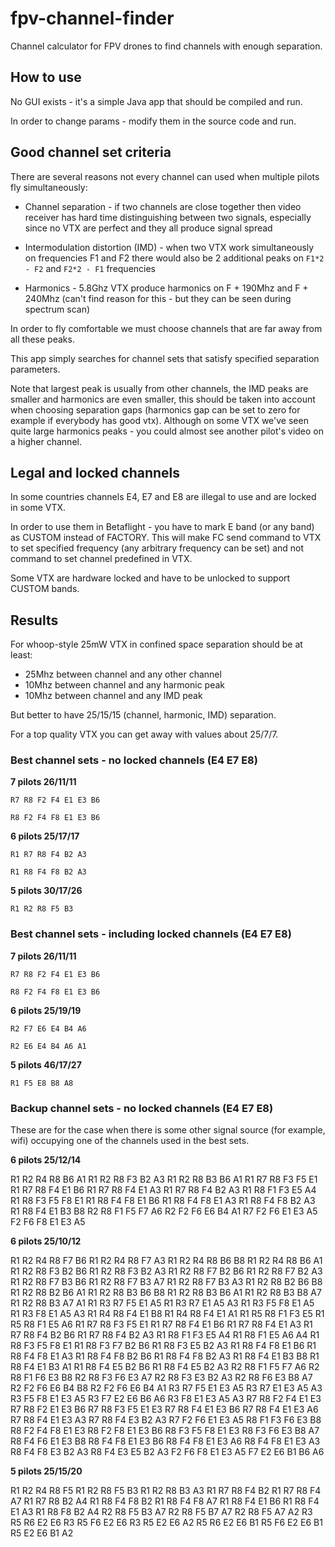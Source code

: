 # fpv-channel-finder

Channel calculator for FPV drones to find channels with enough separation.

## How to use

No GUI exists - it's a simple Java app that should be compiled and run. 

In order to change params - modify them in the source code and run.

## Good channel set criteria

There are several reasons not every channel can used when multiple pilots fly simultaneously:

- Channel separation - if two channels are close together then video receiver has hard time distinguishing between 
two signals, especially since no VTX are perfect and they all produce signal spread

- Intermodulation distortion (IMD) - when two VTX work simultaneously on frequencies F1 and F2 there would also be 
2 additional peaks on `F1*2 - F2` and `F2*2 - F1` frequencies

-  Harmonics - 5.8Ghz VTX produce harmonics on F + 190Mhz and F + 240Mhz (can't find reason for this - but they can 
be seen during spectrum scan)

In order to fly comfortable we must choose channels that are far away from all these peaks. 

This app simply searches for channel sets that satisfy specified separation parameters.

Note that largest peak is usually from other channels, the IMD peaks are smaller and harmonics are even smaller, this 
should be taken into account when choosing separation gaps (harmonics gap can be set to zero for example if everybody 
has good vtx). Although on some VTX we've seen quite large harmonics peaks - you could almost see another pilot's video 
on a higher channel. 

## Legal and locked channels

In some countries channels E4, E7 and E8 are illegal to use and are locked in some VTX.

In order to use them in Betaflight - you have to mark E band (or any band) as CUSTOM instead of FACTORY. This will make 
FC send command to VTX to set specified frequency (any arbitrary frequency can be set) and not command to set channel 
predefined in VTX.

Some VTX are hardware locked and have to be unlocked to support CUSTOM bands.

## Results

For whoop-style 25mW VTX in confined space separation should be at least:

- 25Mhz between channel and any other channel
- 10Mhz between channel and any harmonic peak 
- 10Mhz between channel and any IMD peak

But better to have 25/15/15 (channel, harmonic, IMD) separation.

For a top quality VTX you can get away with values about 25/7/7.

### Best channel sets - no locked channels (E4 E7 E8)

**7 pilots 26/11/11**

`R7 R8 F2 F4 E1 E3 B6`

`R8 F2 F4 F8 E1 E3 B6`

**6 pilots 25/17/17**

`R1 R7 R8 F4 B2 A3`

`R1 R8 F4 F8 B2 A3`

**5 pilots 30/17/26**

`R1 R2 R8 F5 B3`

### Best channel sets - including locked channels (E4 E7 E8)

**7 pilots 26/11/11**

`R7 R8 F2 F4 E1 E3 B6`

`R8 F2 F4 F8 E1 E3 B6`

**6 pilots 25/19/19**

`R2 F7 E6 E4 B4 A6`

`R2 E6 E4 B4 A6 A1`

**5 pilots 46/17/27**

`R1 F5 E8 B8 A8`


### Backup channel sets - no locked channels (E4 E7 E8) 

These are for the case when there is some other signal source (for example, wifi) occupying one of the channels used 
in the best sets.

**6 pilots 25/12/14**

R1 R2 R4 R8 B6 A1
R1 R2 R8 F3 B2 A3
R1 R2 R8 B3 B6 A1
R1 R7 R8 F3 F5 E1
R1 R7 R8 F4 E1 B6
R1 R7 R8 F4 E1 A3
R1 R7 R8 F4 B2 A3
R1 R8 F1 F3 E5 A4
R1 R8 F3 F5 F8 E1
R1 R8 F4 F8 E1 B6
R1 R8 F4 F8 E1 A3
R1 R8 F4 F8 B2 A3
R1 R8 F4 E1 B3 B8
R2 R8 F1 F5 F7 A6
R2 F2 F6 E6 B4 A1
R7 F2 F6 E1 E3 A5
F2 F6 F8 E1 E3 A5

**6 pilots 25/10/12**

R1 R2 R4 R8 F7 B6
R1 R2 R4 R8 F7 A3
R1 R2 R4 R8 B6 B8
R1 R2 R4 R8 B6 A1
R1 R2 R8 F3 B2 B6
R1 R2 R8 F3 B2 A3
R1 R2 R8 F7 B2 B6
R1 R2 R8 F7 B2 A3
R1 R2 R8 F7 B3 B6
R1 R2 R8 F7 B3 A7
R1 R2 R8 F7 B3 A3
R1 R2 R8 B2 B6 B8
R1 R2 R8 B2 B6 A1
R1 R2 R8 B3 B6 B8
R1 R2 R8 B3 B6 A1
R1 R2 R8 B3 B8 A7
R1 R2 R8 B3 A7 A1
R1 R3 R7 F5 E1 A5
R1 R3 R7 E1 A5 A3
R1 R3 F5 F8 E1 A5
R1 R3 F8 E1 A5 A3
R1 R4 R8 F4 E1 B8
R1 R4 R8 F4 E1 A1
R1 R5 R8 F1 F3 E5
R1 R5 R8 F1 E5 A6
R1 R7 R8 F3 F5 E1
R1 R7 R8 F4 E1 B6
R1 R7 R8 F4 E1 A3
R1 R7 R8 F4 B2 B6
R1 R7 R8 F4 B2 A3
R1 R8 F1 F3 E5 A4
R1 R8 F1 E5 A6 A4
R1 R8 F3 F5 F8 E1
R1 R8 F3 F7 B2 B6
R1 R8 F3 E5 B2 A3
R1 R8 F4 F8 E1 B6
R1 R8 F4 F8 E1 A3
R1 R8 F4 F8 B2 B6
R1 R8 F4 F8 B2 A3
R1 R8 F4 E1 B3 B8
R1 R8 F4 E1 B3 A1
R1 R8 F4 E5 B2 B6
R1 R8 F4 E5 B2 A3
R2 R8 F1 F5 F7 A6
R2 R8 F1 F6 E3 B8
R2 R8 F3 F6 E3 A7
R2 R8 F3 E3 B2 A3
R2 R8 F6 E3 B8 A7
R2 F2 F6 E6 B4 B8
R2 F2 F6 E6 B4 A1
R3 R7 F5 E1 E3 A5
R3 R7 E1 E3 A5 A3
R3 F5 F8 E1 E3 A5
R3 F7 E2 E6 B6 A6
R3 F8 E1 E3 A5 A3
R7 R8 F2 F4 E1 E3
R7 R8 F2 E1 E3 B6
R7 R8 F3 F5 E1 E3
R7 R8 F4 E1 E3 B6
R7 R8 F4 E1 E3 A6
R7 R8 F4 E1 E3 A3
R7 R8 F4 E3 B2 A3
R7 F2 F6 E1 E3 A5
R8 F1 F3 F6 E3 B8
R8 F2 F4 F8 E1 E3
R8 F2 F8 E1 E3 B6
R8 F3 F5 F8 E1 E3
R8 F3 F6 E3 B8 A7
R8 F4 F6 E1 E3 B8
R8 F4 F8 E1 E3 B6
R8 F4 F8 E1 E3 A6
R8 F4 F8 E1 E3 A3
R8 F4 F8 E3 B2 A3
R8 F4 E3 E5 B2 A3
F2 F6 F8 E1 E3 A5
F7 E2 E6 B1 B6 A6


**5 pilots 25/15/20**

R1 R2 R4 R8 F5
R1 R2 R8 F5 B3
R1 R2 R8 B3 A3
R1 R7 R8 F4 B2
R1 R7 R8 F4 A7
R1 R7 R8 B2 A4
R1 R8 F4 F8 B2
R1 R8 F4 F8 A7
R1 R8 F4 E1 B6
R1 R8 F4 E1 A3
R1 R8 F8 B2 A4
R2 R8 F5 B3 A7
R2 R8 F5 B7 A7
R2 R8 F5 A7 A2
R3 R5 R6 E2 E6
R3 R5 F6 E2 E6
R3 R5 E2 E6 A2
R5 R6 E2 E6 B1
R5 F6 E2 E6 B1
R5 E2 E6 B1 A2